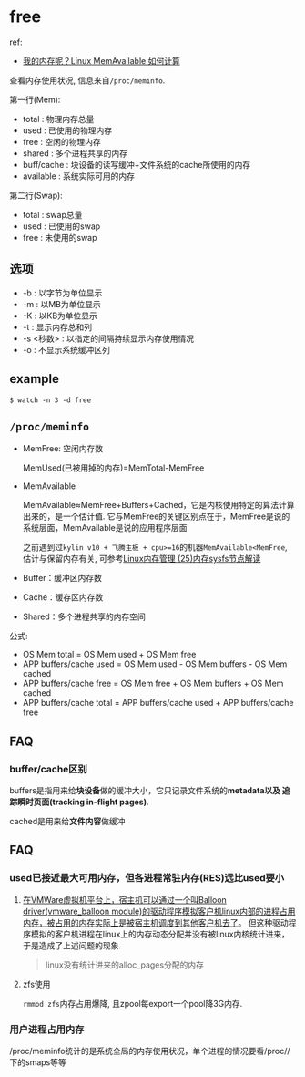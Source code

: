 # free
ref:
- [我的内存呢？Linux MemAvailable 如何计算](https://lotabout.me/2021/Linux-Available-Memory/)

查看内存使用状况, 信息来自`/proc/meminfo`.

第一行(Mem):
- total : 物理内存总量
- used : 已使用的物理内存
- free : 空闲的物理内存
- shared : 多个进程共享的内存
- buff/cache : 块设备的读写缓冲+文件系统的cache所使用的内存
- available : 系统实际可用的内存

第二行(Swap):
- total : swap总量
- used : 已使用的swap
- free : 未使用的swap

## 选项
- -b : 以字节为单位显示
- -m : 以MB为单位显示
- -K : 以KB为单位显示
- -t : 显示内存总和列
- -s <秒数> : 以指定的间隔持续显示内存使用情况
- -o : 不显示系统缓冲区列

## example
```
$ watch -n 3 -d free
```

## `/proc/meminfo`
- MemFree: 空闲内存数

    MemUsed(已被用掉的内存)=MemTotal-MemFree
- MemAvailable

    MemAvailable≈MemFree+Buffers+Cached，它是内核使用特定的算法计算出来的，是一个估计值. 它与MemFree的关键区别点在于，MemFree是说的系统层面，MemAvailable是说的应用程序层面

    之前遇到过`kylin v10 + 飞腾主板 + cpu>=16`的机器`MemAvailable<MemFree`, 估计与保留内存有关, 可参考[Linux内存管理 (25)内存sysfs节点解读](cnblogs.com/arnoldlu/p/8568330.html)
- Buffer：缓冲区内存数
- Cache：缓存区内存数
- Shared：多个进程共享的内存空间

公式:
- OS Mem total = OS Mem used + OS Mem free
- APP buffers/cache used = OS Mem used - OS Mem buffers - OS Mem cached
- APP buffers/cache free = OS Mem free + OS Mem buffers + OS Mem cached
- APP buffers/cache total = APP buffers/cache used + APP buffers/cache free

## FAQ
### buffer/cache区别
buffers是指用来给**块设备**做的缓冲大小，它只记录文件系统的**metadata以及 追踪瞬时页面(tracking in-flight pages)**.

cached是用来给**文件内容**做缓冲

## FAQ
### used已接近最大可用内存，但各进程常驻内存(RES)远比used要小
1. [在VMWare虚拟机平台上，宿主机可以通过一个叫Balloon driver(vmware_balloon module)的驱动程序模拟客户机linux内部的进程占用内存，被占用的内存实际上是被宿主机调度到其他客户机去了](https://segmentfault.com/a/1190000022518282)。
但这种驱动程序模拟的客户机进程在linux上的内存动态分配并没有被linux内核统计进来，于是造成了上述问题的现象.

    > linux没有统计进来的alloc_pages分配的内存
1. zfs使用
    
    `rmmod zfs`内存占用爆降, 且zpool每export一个pool降3G内存.

### 用户进程占用内存
/proc/meminfo统计的是系统全局的内存使用状况，单个进程的情况要看/proc/<pid>/下的smaps等等
